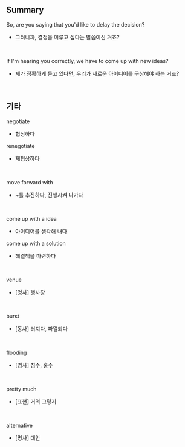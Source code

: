 ## Summary

So, are you saying that you'd like to delay the decision?
- 그러니까, 결정을 미루고 싶다는 말씀이신 거죠?

<br>

If I'm hearing you correctly, we have to come up with new ideas?
- 제가 정확하게 듣고 있다면, 우리가 새로운 아이디어를 구상해야 하는 거죠?

<br>

## 기타

negotiate
- 협상하다

renegotiate
- 재협상하다

<br>

move forward with
- ~를 추진하다, 진행시켜 나가다

<br>

come up with a idea
- 아이디어를 생각해 내다

come up with a solution
- 해결책을 마련하다

<br>

venue
- [명사] 행사장

<br>

burst
- [동사] 터지다, 파열되다

<br>

flooding
- [명사] 침수, 홍수

<br>

pretty much
- [표현] 거의 그렇지

<br>

alternative
- [명사] 대안

